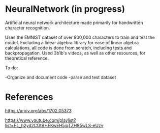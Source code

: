 # NeuralNetwork (in progress)

Artificial neural network architecture made primarily for handwritten character recognition.

Uses the EMNIST dataset of over 800,000 characters to train and test the model. Excluding a linear algebra library for ease of
linear algebra calculations, all code is done from scratch, including tests and backpropagation. Used 3b1b's videos, as
well as other resources, for theoretical reference.

To do:

-Organize and document code
-parse and test dataset

# References
https://arxiv.org/abs/1702.05373

https://www.youtube.com/playlist?list=PL_h2yd2CGtBHEKwEH5iqTZH85wLS-eUzv
